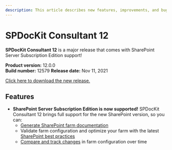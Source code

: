 ```yaml
---
description: This article describes new features, improvements, and bug fixes delivered in SPDocKit Consultant 12.
---
```


# SPDocKit Consultant 12

**SPDocKit Consultant 12** is a major release that comes with SharePoint Server Subscription Edition support!

**Product version:** 12.0.0  
**Build number:** 12579
**Release date:** Nov 11, 2021

[Click here to download the new release.](https://www.syskit.com/products/spdockit/download/)

## Features

* **SharePoint Server Subscription Edition is now supported!** SPDocKit Consultant 12 brings full support for the new SharePoint version, so you can:
    * [Generate SharePoint farm documentation](../how-to/farm-documentation/create-farm-documentation.md)
    * Validate farm configuration and optimize your farm with the latest [SharePoint best practices](../how-to/best-practices/available-best-practices-reports.md)
    * [Compare and track changes](../how-to/compare-wizard/compare-sharepoint-farms.md) in farm configuration over time
